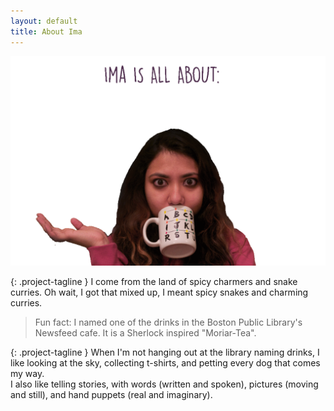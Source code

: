 ```yaml
---
layout: default
title: About Ima
---
```



![](ima.gif)

{: .project-tagline }
I come from the land of spicy charmers and snake curries. Oh wait, I got that mixed up, I meant spicy snakes and charming curries.

> Fun fact: I named one of the drinks in the Boston Public Library's Newsfeed cafe. It is a Sherlock inspired "Moriar-Tea".

{: .project-tagline }
When I'm not hanging out at the library naming drinks, I like looking at the sky, collecting t-shirts, and petting every dog that comes my way.  
I also like telling stories, with words (written and spoken), pictures (moving and still),
and hand puppets (real and imaginary).
